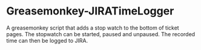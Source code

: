 Greasemonkey-JIRATimeLogger
===========================

A greasemonkey script that adds a stop watch to the bottom of ticket pages. The stopwatch can be started, paused and unpaused. The recorded time can then be logged to JIRA.
